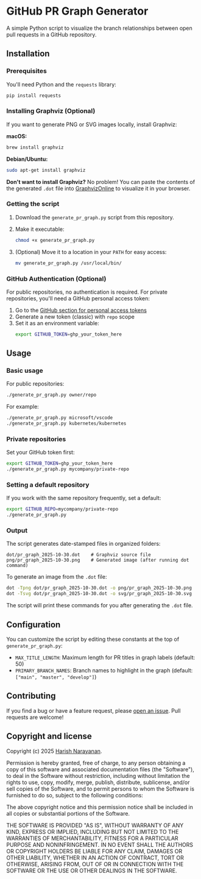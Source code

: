 # GitHub PR Graph Generator

A simple Python script to visualize the branch relationships between
open pull requests in a GitHub repository.

## Installation

### Prerequisites

You'll need Python and the `requests` library:

```bash
pip install requests
```

### Installing Graphviz (Optional)

If you want to generate PNG or SVG images locally, install Graphviz:

**macOS:**
```bash
brew install graphviz
```

**Debian/Ubuntu:**
```bash
sudo apt-get install graphviz
```

**Don't want to install Graphviz?** No problem! You can paste the
contents of the generated `.dot` file into
[GraphvizOnline](https://dreampuf.github.io/GraphvizOnline/) to
visualize it in your browser.

### Getting the script

1. Download the `generate_pr_graph.py` script from this repository.

2. Make it executable:
   ```bash
   chmod +x generate_pr_graph.py
   ```

3. (Optional) Move it to a location in your `PATH` for easy access:
   ```bash
   mv generate_pr_graph.py /usr/local/bin/
   ```

### GitHub Authentication (Optional)

For public repositories, no authentication is required. For private
repositories, you'll need a GitHub personal access token:

1. Go to the [GitHub section for personal access tokens](https://github.com/settings/tokens)
2. Generate a new token (classic) with `repo` scope
3. Set it as an environment variable:
   ```bash
   export GITHUB_TOKEN=ghp_your_token_here
   ```

## Usage

### Basic usage

For public repositories:
```bash
./generate_pr_graph.py owner/repo
```

For example:
```bash
./generate_pr_graph.py microsoft/vscode
./generate_pr_graph.py kubernetes/kubernetes
```

### Private repositories

Set your GitHub token first:
```bash
export GITHUB_TOKEN=ghp_your_token_here
./generate_pr_graph.py mycompany/private-repo
```

### Setting a default repository

If you work with the same repository frequently, set a default:
```bash
export GITHUB_REPO=mycompany/private-repo
./generate_pr_graph.py
```

### Output

The script generates date-stamped files in organized folders:
```
dot/pr_graph_2025-10-30.dot    # Graphviz source file
png/pr_graph_2025-10-30.png    # Generated image (after running dot command)
```

To generate an image from the `.dot` file:
```bash
dot -Tpng dot/pr_graph_2025-10-30.dot -o png/pr_graph_2025-10-30.png
dot -Tsvg dot/pr_graph_2025-10-30.dot -o svg/pr_graph_2025-10-30.svg
```

The script will print these commands for you after generating the `.dot` file.

## Configuration

You can customize the script by editing these constants at the top of `generate_pr_graph.py`:

- `MAX_TITLE_LENGTH`: Maximum length for PR titles in graph labels
  (default: 50)
- `PRIMARY_BRANCH_NAMES`: Branch names to highlight in the graph
  (default: `["main", "master", "develop"]`)

## Contributing

If you find a bug or have a feature request, please [open an
issue](../../issues). Pull requests are welcome!

## Copyright and license

Copyright (c) 2025 [Harish Narayanan](https://harishnarayanan.org).

Permission is hereby granted, free of charge, to any person obtaining a copy
of this software and associated documentation files (the "Software"), to deal
in the Software without restriction, including without limitation the rights
to use, copy, modify, merge, publish, distribute, sublicense, and/or sell
copies of the Software, and to permit persons to whom the Software is
furnished to do so, subject to the following conditions:

The above copyright notice and this permission notice shall be included in
all copies or substantial portions of the Software.

THE SOFTWARE IS PROVIDED "AS IS", WITHOUT WARRANTY OF ANY KIND, EXPRESS OR
IMPLIED, INCLUDING BUT NOT LIMITED TO THE WARRANTIES OF MERCHANTABILITY,
FITNESS FOR A PARTICULAR PURPOSE AND NONINFRINGEMENT. IN NO EVENT SHALL THE
AUTHORS OR COPYRIGHT HOLDERS BE LIABLE FOR ANY CLAIM, DAMAGES OR OTHER
LIABILITY, WHETHER IN AN ACTION OF CONTRACT, TORT OR OTHERWISE, ARISING FROM,
OUT OF OR IN CONNECTION WITH THE SOFTWARE OR THE USE OR OTHER DEALINGS IN
THE SOFTWARE.

